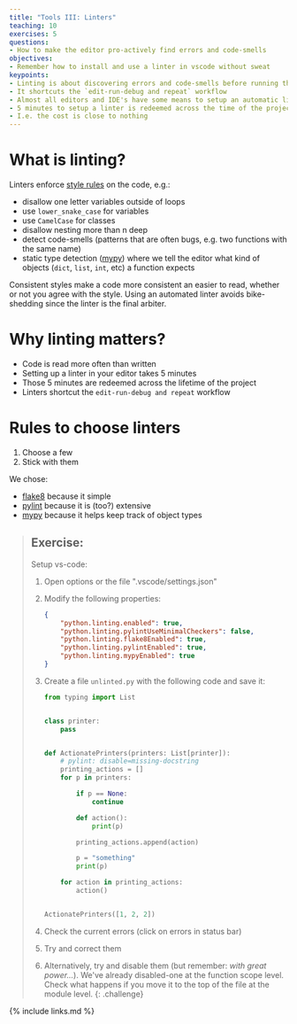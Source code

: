 ```yaml
---
title: "Tools III: Linters"
teaching: 10
exercises: 5
questions:
- How to make the editor pro-actively find errors and code-smells
objectives:
- Remember how to install and use a linter in vscode without sweat
keypoints:
- Linting is about discovering errors and code-smells before running the code
- It shortcuts the `edit-run-debug and repeat` workflow
- Almost all editors and IDE's have some means to setup an automatic linters
- 5 minutes to setup a linter is redeemed across the time of the project
- I.e. the cost is close to nothing
---
```


# What is linting?

Linters enforce [style rules](https://lintlyci.github.io/Flake8Rules/) on the
code, e.g.:
- disallow one letter variables outside of loops
- use `lower_snake_case` for variables
- use `CamelCase` for classes
- disallow nesting more than n deep
- detect code-smells (patterns that are often bugs, e.g. two functions with the
  same name)
- static type detection ([mypy](http://mypy-lang.org/)) where we tell the editor
  what kind of objects (`dict`, `list`, `int`, etc) a function expects

Consistent styles make a code more consistent an easier to read, whether or not
you agree with the style. Using an automated linter avoids bike-shedding since
the linter is the final arbiter.


# Why linting matters?

* Code is read more often than written
* Setting up a linter in your editor takes 5 minutes
* Those 5 minutes are redeemed across the lifetime of the project
* Linters shortcut the `edit-run-debug and repeat` workflow

# Rules to choose linters

1. Choose a few
1. Stick with them

We chose:
  - [flake8](https://pypi.org/project/black/) because it simple
  - [pylint](https://www.pylint.org/) because it is (too?) extensive
  - [mypy](http://mypy-lang.org/) because it helps keep track of object types


> ## Exercise:
>
> Setup vs-code:
>
> 1. Open options or the file ".vscode/settings.json"
> 1. Modify the following properties:
>
>     ```json
>     {
>         "python.linting.enabled": true,
>         "python.linting.pylintUseMinimalCheckers": false,
>         "python.linting.flake8Enabled": true,
>         "python.linting.pylintEnabled": true,
>         "python.linting.mypyEnabled": true
>     }
>     ```
>
> 1. Create a file `unlinted.py` with the following code and save it:
>
>    ```python
>    from typing import List
>
>
>    class printer:
>        pass
>
>
>    def ActionatePrinters(printers: List[printer]):
>        # pylint: disable=missing-docstring
>        printing_actions = []
>        for p in printers:
>
>            if p == None:
>                continue
>
>            def action():
>                print(p)
>
>            printing_actions.append(action)
>
>            p = "something"
>            print(p)
>
>        for action in printing_actions:
>            action()
>
>
>    ActionatePrinters([1, 2, 2])
>    ```
> 1. Check the current errors (click on errors in status bar)
> 1. Try and correct them
> 1. Alternatively, try and disable them (but remember: _with great power..._).
>    We've already disabled-one at the function scope level. Check what happens
>    if you move it to the top of the file at the module level.
{: .challenge}

{% include links.md %}
